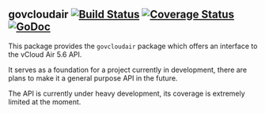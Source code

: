 ## govcloudair [![Build Status](https://travis-ci.org/vmware/govcloudair.svg?branch=master)](https://travis-ci.org/vmware/govcloudair) [![Coverage Status](https://coveralls.io/repos/vmware/govcloudair/badge.svg?branch=master&service=github)](https://coveralls.io/github/vmware/govcloudair?branch=master) [![GoDoc](https://godoc.org/github.com/vmware/govcloudair?status.svg)](http://godoc.org/github.com/vmware/govcloudair)

This package provides the `govcloudair` package which offers an interface to the vCloud Air 5.6 API.

It serves as a foundation for a project currently in development, there are plans to make it a general purpose API in the future.

The API is currently under heavy development, its coverage is extremely limited at the moment.
